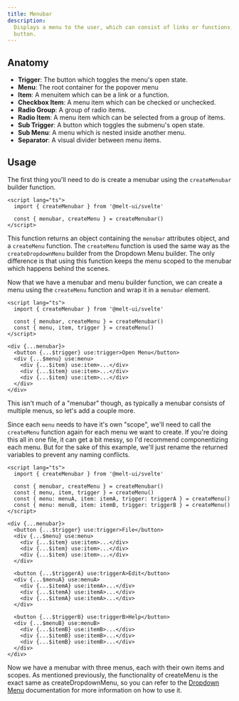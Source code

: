 ```yaml
---
title: Menubar
description:
  Displays a menu to the user, which can consist of links or functions, triggered by a
  button.
---
```


## Anatomy

- **Trigger**: The button which toggles the menu's open state.
- **Menu**: The root container for the popover menu
- **Item**: A menuitem which can be a link or a function.
- **Checkbox Item**: A menu item which can be checked or unchecked.
- **Radio Group**: A group of radio items.
- **Radio Item**: A menu item which can be selected from a group of items.
- **Sub Trigger**: A button which toggles the submenu's open state.
- **Sub Menu**: A menu which is nested inside another menu.
- **Separator**: A visual divider between menu items.

## Usage

The first thing you'll need to do is create a menubar using the `createMenubar` builder
function.

```svelte {4}
<script lang="ts">
  import { createMenubar } from '@melt-ui/svelte'

  const { menubar, createMenu } = createMenubar()
</script>
```

This function returns an object containing the `menubar` attributes object, and a
`createMenu` function. The `createMenu` function is used the same way as the
`createDropdownMenu` builder from the Dropdown Menu builder. The only difference is that
using this function keeps the menu scoped to the menubar which happens behind the scenes.

Now that we have a menubar and menu builder function, we can create a menu using the
`createMenu` function and wrap it in a `menubar` element.

```svelte {5}
<script lang="ts">
  import { createMenubar } from '@melt-ui/svelte'

  const { menubar, createMenu } = createMenubar()
  const { menu, item, trigger } = createMenu()
</script>

<div {...menubar}>
  <button {...$trigger} use:trigger>Open Menu</button>
  <div {...$menu} use:menu>
    <div {...$item} use:item>...</div>
    <div {...$item} use:item>...</div>
    <div {...$item} use:item>...</div>
  </div>
</div>
```

This isn't much of a "menubar" though, as typically a menubar consists of multiple menus,
so let's add a couple more.

Since each `menu` needs to have it's own "scope", we'll need to call the `createMenu`
function again for each menu we want to create. If you're doing this all in one file, it
can get a bit messy, so I'd recommend componentizing each menu. But for the sake of this
example, we'll just rename the returned variables to prevent any naming conflicts.

```svelte {6-7}
<script lang="ts">
  import { createMenubar } from '@melt-ui/svelte'

  const { menubar, createMenu } = createMenubar()
  const { menu, item, trigger } = createMenu()
  const { menu: menuA, item: itemA, trigger: triggerA } = createMenu()
  const { menu: menuB, item: itemB, trigger: triggerB } = createMenu()
</script>

<div {...menubar}>
  <button {...$trigger} use:trigger>File</button>
  <div {...$menu} use:menu>
    <div {...$item} use:item>...</div>
    <div {...$item} use:item>...</div>
    <div {...$item} use:item>...</div>
  </div>

  <button {...$triggerA} use:triggerA>Edit</button>
  <div {...$menuA} use:menuA>
    <div {...$itemA} use:itemA>...</div>
    <div {...$itemA} use:itemA>...</div>
    <div {...$itemA} use:itemA>...</div>
  </div>

  <button {...$triggerB} use:triggerB>Help</button>
  <div {...$menuB} use:menuB>
    <div {...$itemB} use:itemB>...</div>
    <div {...$itemB} use:itemB>...</div>
    <div {...$itemB} use:itemB>...</div>
  </div>
</div>
```

Now we have a menubar with three menus, each with their own items and scopes. As mentioned
previously, the functionality of createMenu is the exact same as createDropdownMenu, so
you can refer to the [Dropdown Menu](/docs/builders/dropdown-menu) documentation for more
information on how to use it.
